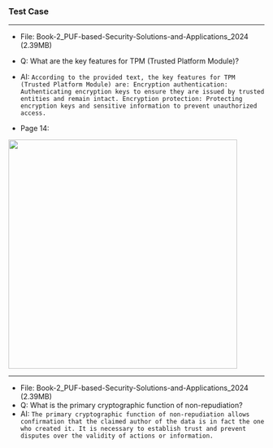 ### Test Case

---
* File: Book-2_PUF-based-Security-Solutions-and-Applications_2024 (2.39MB)
* Q: What are the key features for TPM (Trusted Platform Module)?
* AI: ```According to the provided text, the key features for TPM (Trusted Platform Module) are:
Encryption authentication: Authenticating encryption keys to ensure they are issued by trusted entities and remain intact.
Encryption protection: Protecting encryption keys and sensitive information to prevent unauthorized access.```

* Page 14:
<img src="https://github.com/user-attachments/assets/d54ecb84-6351-478a-b3b5-0b8b7a4cb4b9" width=450>

---
* File: Book-2_PUF-based-Security-Solutions-and-Applications_2024 (2.39MB)
* Q: What is the primary cryptographic function of non-repudiation?
* AI: ```The primary cryptographic function of non-repudiation allows confirmation that the claimed author of the data is in fact the one who created it. It is necessary to establish trust and prevent disputes over the validity of actions or information.```
